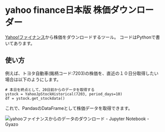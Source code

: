 # yahoo finance日本版 株価ダウンローダー
[Yahoo!ファイナンス](https://finance.yahoo.co.jp/)から株価をダウンロードするツール。
コードはPythonで書いてあります。

## 使い方
例えば、トヨタ自動車(銘柄コード:7203)の株価を、直近の１０日分取得したい場合は以下のようにします。

    # 本日を終点として、20日前からのデータを取得する
    ystock = YahooJpStockHistorical(7203, period_days=10)
    df = ystock.get_stockdata()

これで、PandasのDataFrameとして株価データを取得できます。

![yahooファイナンスからのデータのダウンロード - Jupyter Notebook - Gyazo](https://gyazo.com/572b09dcd6af892a601b95ee627aa6d7.png)

